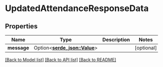 # UpdatedAttendanceResponseData

## Properties

Name | Type | Description | Notes
------------ | ------------- | ------------- | -------------
**message** | Option<[**serde_json::Value**](.md)> |  | [optional]

[[Back to Model list]](../README.md#documentation-for-models) [[Back to API list]](../README.md#documentation-for-api-endpoints) [[Back to README]](../README.md)



